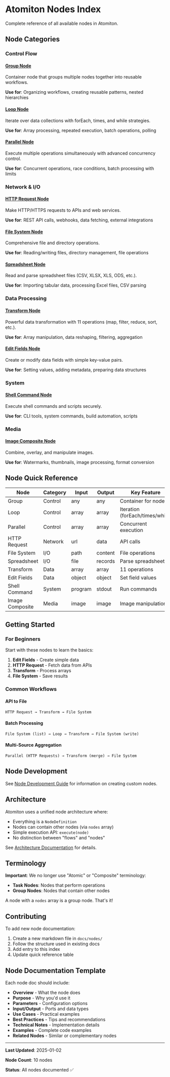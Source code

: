 # Atomiton Nodes Index

Complete reference of all available nodes in Atomiton.

## Node Categories

### Control Flow

#### [Group Node](./group.md)

Container node that groups multiple nodes together into reusable workflows.

**Use for**: Organizing workflows, creating reusable patterns, nested
hierarchies

#### [Loop Node](./loop.md)

Iterate over data collections with forEach, times, and while strategies.

**Use for**: Array processing, repeated execution, batch operations, polling

#### [Parallel Node](./parallel.md)

Execute multiple operations simultaneously with advanced concurrency control.

**Use for**: Concurrent operations, race conditions, batch processing with
limits

### Network & I/O

#### [HTTP Request Node](./http-request.md)

Make HTTP/HTTPS requests to APIs and web services.

**Use for**: REST API calls, webhooks, data fetching, external integrations

#### [File System Node](./file-system.md)

Comprehensive file and directory operations.

**Use for**: Reading/writing files, directory management, file operations

#### [Spreadsheet Node](./spreadsheet.md)

Read and parse spreadsheet files (CSV, XLSX, XLS, ODS, etc.).

**Use for**: Importing tabular data, processing Excel files, CSV parsing

### Data Processing

#### [Transform Node](./transform.md)

Powerful data transformation with 11 operations (map, filter, reduce, sort,
etc.).

**Use for**: Array manipulation, data reshaping, filtering, aggregation

#### [Edit Fields Node](./edit-fields.md)

Create or modify data fields with simple key-value pairs.

**Use for**: Setting values, adding metadata, preparing data structures

### System

#### [Shell Command Node](./shell-command.md)

Execute shell commands and scripts securely.

**Use for**: CLI tools, system commands, build automation, scripts

### Media

#### [Image Composite Node](./image-composite.md)

Combine, overlay, and manipulate images.

**Use for**: Watermarks, thumbnails, image processing, format conversion

## Node Quick Reference

| Node            | Category | Input   | Output  | Key Feature                     |
| --------------- | -------- | ------- | ------- | ------------------------------- |
| Group           | Control  | any     | any     | Container for nodes             |
| Loop            | Control  | array   | array   | Iteration (forEach/times/while) |
| Parallel        | Control  | array   | array   | Concurrent execution            |
| HTTP Request    | Network  | url     | data    | API calls                       |
| File System     | I/O      | path    | content | File operations                 |
| Spreadsheet     | I/O      | file    | records | Parse spreadsheets              |
| Transform       | Data     | array   | array   | 11 operations                   |
| Edit Fields     | Data     | object  | object  | Set field values                |
| Shell Command   | System   | program | stdout  | Run commands                    |
| Image Composite | Media    | image   | image   | Image manipulation              |

## Getting Started

### For Beginners

Start with these nodes to learn the basics:

1. **Edit Fields** - Create simple data
2. **HTTP Request** - Fetch data from APIs
3. **Transform** - Process arrays
4. **File System** - Save results

### Common Workflows

#### API to File

```
HTTP Request → Transform → File System
```

#### Batch Processing

```
File System (list) → Loop → Transform → File System (write)
```

#### Multi-Source Aggregation

```
Parallel (HTTP Requests) → Transform (merge) → File System
```

## Node Development

See [Node Development Guide](./README.md) for information on creating custom
nodes.

## Architecture

Atomiton uses a unified node architecture where:

- Everything is a `NodeDefinition`
- Nodes can contain other nodes (via `nodes` array)
- Simple execution API: `execute(node)`
- No distinction between "flows" and "nodes"

See [Architecture Documentation](../../.claude/ARCHITECTURE.md) for details.

## Terminology

**Important**: We no longer use "Atomic" or "Composite" terminology:

- **Task Nodes**: Nodes that perform operations
- **Group Nodes**: Nodes that contain other nodes

A node with a `nodes` array is a group node. That's it!

## Contributing

To add new node documentation:

1. Create a new markdown file in `docs/nodes/`
2. Follow the structure used in existing docs
3. Add entry to this index
4. Update quick reference table

## Node Documentation Template

Each node doc should include:

- **Overview** - What the node does
- **Purpose** - Why you'd use it
- **Parameters** - Configuration options
- **Input/Output** - Ports and data types
- **Use Cases** - Practical examples
- **Best Practices** - Tips and recommendations
- **Technical Notes** - Implementation details
- **Examples** - Complete code examples
- **Related Nodes** - Similar or complementary nodes

---

**Last Updated**: 2025-01-02

**Node Count**: 10 nodes

**Status**: All nodes documented ✅

